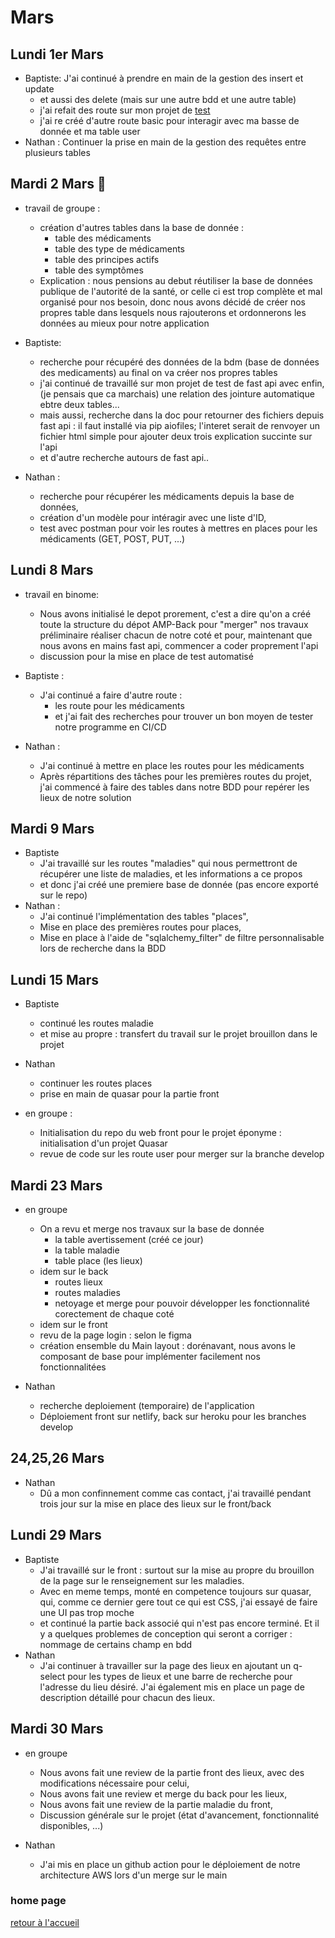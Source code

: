 # Mars 

## Lundi 1er Mars
- Baptiste: J'ai continué à prendre en main de la gestion des insert et update
  - et aussi des delete (mais sur une autre bdd et une autre table)
  - j'ai refait des route sur mon projet de [test]() 
  - j'ai re créé d'autre route basic pour interagir avec ma basse de donnée et ma table user
- Nathan : Continuer la prise en main de la gestion des requêtes entre plusieurs tables
## Mardi 2 Mars :birthday:
- travail de groupe : 
  - création d'autres tables dans la base de donnée :
    - table des médicaments
    - table des type de médicaments
    - table des principes actifs
    - table des symptômes
  - Explication : nous pensions au debut réutiliser la base de données publique de l'autorité de la santé, or celle ci est trop complète et mal organisé pour nos besoin, donc nous avons décidé de créer nos propres table dans lesquels nous rajouterons et ordonnerons les données au mieux pour notre application

- Baptiste:
  - recherche pour récupéré des données de la bdm (base de données des medicaments) au final on va créer nos propres tables
  - j'ai continué de travaillé sur mon projet de test de fast api avec enfin, (je pensais que ca marchais) une relation des jointure automatique ebtre deux tables...
  - mais aussi, recherche dans la doc pour retourner des fichiers depuis fast api : il faut installé via pip aiofiles; l'interet serait de renvoyer un fichier html simple pour ajouter deux trois explication succinte sur l'api
  - et d'autre recherche autours de fast api..

- Nathan :
  - recherche pour récupérer les médicaments depuis la base de données,
  - création d'un modèle pour intéragir avec une liste d'ID,
  - test avec postman pour voir les routes à mettres en places pour les médicaments (GET, POST, PUT, ...)

## Lundi 8 Mars 
- travail en binome:
  - Nous avons initialisé le depot prorement, c'est a dire qu'on a créé toute la structure du dépot AMP-Back pour "merger" nos travaux préliminaire réaliser chacun de notre coté et pour, maintenant que nous avons en mains fast api, commencer a coder proprement l'api
  - discussion pour la mise en place de test automatisé

- Baptiste : 
  - J'ai continué a faire d'autre route :
    - les route pour les médicaments
    - et j'ai fait des recherches pour trouver un bon moyen de tester notre programme en CI/CD

- Nathan :
  - J'ai continué à mettre en place les routes pour les médicaments
  - Après répartitions des tâches pour les premières routes du projet, j'ai commencé à faire des tables dans notre BDD pour repérer les lieux de notre solution


## Mardi 9 Mars
- Baptiste
  - J'ai travaillé sur les routes "maladies" qui nous permettront de récupérer une liste de maladies, et les informations a ce propos
  - et donc j'ai créé une premiere base de donnée (pas encore exporté sur le repo)
- Nathan :
    - J'ai continué l'implémentation des tables "places",
    - Mise en place des premières routes pour places,
    - Mise en place à l'aide  de "sqlalchemy_filter" de filtre personnalisable lors de recherche dans la BDD
    
## Lundi 15 Mars
- Baptiste
  - continué les routes maladie
  - et mise au propre : transfert du travail sur le projet brouillon dans le projet 
- Nathan
  - continuer les routes places
  - prise en main de quasar pour la partie front

- en groupe :
  - Initialisation du repo du web front pour le projet éponyme : initialisation d'un projet Quasar
  - revue de code sur les route user pour merger sur la branche develop

## Mardi 23 Mars
- en groupe
  - On a revu et merge nos travaux sur la base de donnée
    - la table avertissement (créé ce jour)
    - la table maladie
    - table place (les lieux)
  - idem sur le back
    - routes lieux
    - routes maladies
    - netoyage et merge pour pouvoir développer les fonctionnalité corectement de chaque coté 
  - idem sur le front 
  - revu de la page login : selon le figma 
  - création ensemble du Main layout : dorénavant, nous avons le composant de base pour implémenter facilement nos fonctionnalitées

- Nathan
  - recherche deploiement (temporaire) de l'application
  - Déploiement front sur netlify, back sur heroku pour les branches develop 

## 24,25,26 Mars
- Nathan
  - Dû a mon confinnement comme cas contact, j'ai travaillé pendant trois jour sur la mise en place des lieux sur le front/back

## Lundi 29 Mars
- Baptiste
    - J'ai travaillé sur le front : surtout sur la mise au propre du brouillon de la page sur le renseignement sur les maladies.
    - Avec en meme temps, monté en competence toujours sur quasar, qui, comme ce dernier gere tout ce qui est CSS, j'ai essayé de faire une UI pas trop moche
    - et continué la partie back associé qui n'est pas encore terminé. Et il y a quelques problemes de conception qui seront a corriger : nommage de certains champ en bdd
- Nathan
    - J'ai continuer à travailler sur la page des lieux en ajoutant un q-select pour les types de lieux et une barre de recherche pour l'adresse du lieu désiré. J'ai également mis en place un page de description détaillé pour chacun des lieux.

## Mardi 30 Mars
- en groupe
    - Nous avons fait une review de la partie front des lieux, avec des modifications nécessaire pour celui,
    - Nous avons fait une review et merge du back pour les lieux,
    - Nous avons fait une review de la partie maladie du front,
    - Discussion générale sur le projet (état d'avancement, fonctionnalité disponibles, ...)



- Nathan 
   - J'ai mis en place un github action pour le déploiement de notre architecture AWS lors d'un merge sur le main 

### home page
[retour à l'accueil](https://github.com/AMP-Organisation/AssitantMedicalPersonnel/blob/main/Suivi.md)
